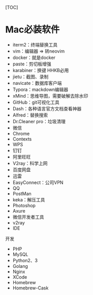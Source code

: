  [TOC]

# Mac必装软件

* iterm2：终端替换工具
* vim：编辑器 => 转neovim
* docker：就是docker
* paste：剪切板增强
* karabiner：换键 HHKB必用
* jietu：截图、录制
* navicate：数据库客户端
* Typora：mackdown编辑器
* xMind：思维导图，需要破解去除水印
* GitHub：git可视化工具
* Dash：各种语言官方文档查看神器
* Alfred：替换搜索
* Dr.Cleaner pro：垃圾清理
* 微信
* Chrome
* Contexts
* WPS
* 钉钉
* 阿里旺旺
* V2ray：科学上网
* 百度网盘
* 迅雷
* EasyConnect：公司VPN
* QQ
* PostMan
* keka：解压工具
* Photoshop
* Axure
* 微信开发者工具
* v2ray
* IDE

开发

* PHP
* MySQL
* Python2、3
* Golang
* Nginx
* XCode
* Homebrew
* Homebrew-Cask